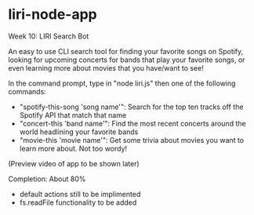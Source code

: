 # liri-node-app
Week 10: LIRI Search Bot

An easy to use CLI search tool for finding your favorite songs on Spotify, looking for upcoming concerts for bands that play your favorite songs, or even learning more about movies that you have/want to see!

In the command prompt, type in "node liri.js" then one of the following commands:
* "spotify-this-song 'song name'": Search for the top ten tracks off the Spotify API that match that name
* "concert-this 'band name'": Find the most recent concerts around the world headlining your favorite bands
* "movie-this 'movie name'": Get some trivia about movies you want to learn more about. Not too wordy!

(Preview video of app to be shown later)

Completion: About 80%
* default actions still to be implimented
* fs.readFile functionality to be added
